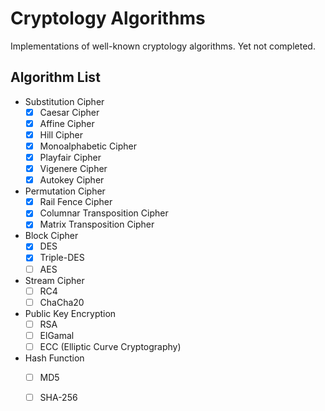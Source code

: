 # Cryptology Algorithms
Implementations of well-known cryptology algorithms. Yet not completed.

## Algorithm List
- Substitution Cipher
    - [x] Caesar Cipher
    - [x] Affine Cipher
    - [x] Hill Cipher
    - [x] Monoalphabetic Cipher
    - [x] Playfair Cipher
    - [x] Vigenere Cipher
    - [x] Autokey Cipher
- Permutation Cipher
    - [x] Rail Fence Cipher
    - [x] Columnar Transposition Cipher
    - [x] Matrix Transposition Cipher
- Block Cipher
    - [x] DES
    - [x] Triple-DES
    - [ ] AES
- Stream Cipher
    - [ ] RC4
    - [ ] ChaCha20
- Public Key Encryption
    - [ ] RSA
    - [ ] ElGamal
    - [ ] ECC (Elliptic Curve Cryptography)
- Hash Function
    - [ ] MD5
    - [ ] SHA-256

